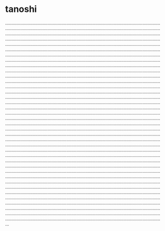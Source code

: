 # tanoshi
...........................................................................................................................................................................................................................................................................................................................................................................................................................................................................................................................................................................................................................................................................................................................................................................................................................................................................................................................................................................................................................................................................................................................................................................................................................................................................................................................................................................................................................................................................................................................................................................................................................................................................................................................................................................................................................................................................................................................................................................................................................................................................................................................................................................................................................................................................................................................................................................................................................................................................................................................................................................................................................................................................................................................................................................................................................................................................................................................................................................................................................................................................................................................................................................................................................................................................................................................................................................................................................................................................................................................................................................................................................................................................................................................................................................................................................................................................................................................................................................................................................................................................................................................................................................................................................................................................................................................................................................................................................................................................................................................................................................................................................................................................................................................................................................................................................................................................................................